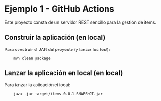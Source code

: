 # Ejemplo 1 - GitHub Actions

Este proyecto consta de un servidor REST sencillo para la gestión de items.

## Construir la aplicación (en local)

Para construir el JAR del proyecto (y lanzar los test):

```shell
    mvn clean package
```

## Lanzar la aplicación en local (en local)

Para lanzar la aplicación el local:

```shell
    java -jar target/items-0.0.1-SNAPSHOT.jar 
```
